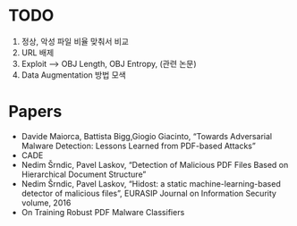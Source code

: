 # TODO

1. 정상, 악성 파일 비율 맞춰서 비교
2. URL 배제
3. Exploit --> OBJ Length, OBJ Entropy, (관련 논문)
4. Data Augmentation 방법 모색


# Papers
- Davide Maiorca, Battista Bigg,Giogio Giacinto, “Towards Adversarial Malware Detection: Lessons Learned from PDF-based
Attacks”
- CADE
- Nedim Šrndic, Pavel Laskov, “Detection of Malicious PDF Files Based on Hierarchical Document Structure”
- Nedim Šrndic, Pavel Laskov, “Hidost: a static machine-learning-based detector of malicious files”, EURASIP Journal on
Information Security volume, 2016
- On Training Robust PDF Malware Classifiers
